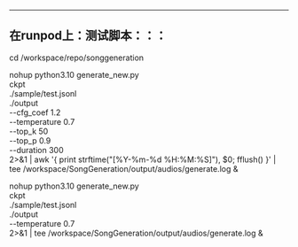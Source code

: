 ----------------------
在runpod上：测试脚本：：：
----------------------

cd /workspace/repo/songgeneration

nohup python3.10 generate_new.py \
    ckpt \
    ./sample/test.jsonl \
    ./output \
    --cfg_coef 1.2 \
    --temperature 0.7 \
    --top_k 50 \
    --top_p 0.9 \
    --duration 300 \
    2>&1 | awk '{ print strftime("[%Y-%m-%d %H:%M:%S]"), $0; fflush() }' | tee /workspace/SongGeneration/output/audios/generate.log &


nohup python3.10 generate_new.py \
    ckpt \
    ./sample/test.jsonl \
    ./output \
    --temperature 0.7 \
    2>&1 | tee /workspace/SongGeneration/output/audios/generate.log &